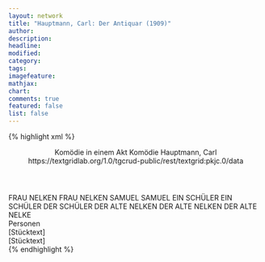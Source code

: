 ```yaml
---
layout: network
title: "Hauptmann, Carl: Der Antiquar (1909)"
author:
description:
headline:
modified:
category:
tags:
imagefeature: 
mathjax: 
chart: 
comments: true
featured: false
list: false
---
```

{% highlight xml %}
<?xml-model href="https://raw.githubusercontent.com/DLiNa/project/master/rules/lina.rnc"?><?xml-model href="https://raw.githubusercontent.com/DLiNa/project/master/rules/lina.sch"?>
<play xmlns="http://lina.digital">
  <header>
    <title>Der Antiquar</title>
  	<subtitle>Komödie in einem Akt</subtitle>
  	<genretitle>Komödie</genretitle>
    <author>Hauptmann, Carl</author>
    <date when="1909" type="print"/>
  	<source>https://textgridlab.org/1.0/tgcrud-public/rest/textgrid:pkjc.0/data</source>
  </header>
  <personae>
    <character>
      <name>FRAU NELKEN</name>
      <alias xml:id="frau_nelken">
        <name>FRAU NELKEN</name>
      </alias>
    </character>
    <character>
      <name>SAMUEL</name>
      <alias xml:id="samuel">
        <name>SAMUEL</name>
      </alias>
    </character>
    <character>
      <name>EIN SCHÜLER</name>
      <alias xml:id="ein_schüler">
        <name>EIN SCHÜLER</name>
      </alias>
    	<alias xml:id="der_schüler">
    		<name>DER SCHÜLER</name>
    	</alias>
    </character>
    <character>
      <name>DER ALTE NELKEN</name>
      <alias xml:id="der_alte_nelken">
        <name>DER ALTE NELKEN</name>
      </alias>
    	<alias xml:id="der_alte_nelke">
    		<name>DER ALTE NELKE</name>
    	</alias>
    </character>
  </personae>
  <text>
    <div>
      <head>Personen</head>
    </div>
    <div>
      <head>[Stücktext]</head>
      <div>
        <head>[Stücktext]</head>
        <sp who="#frau_nelken">
          <amount n="73" unit="speech_acts"/>
          <amount n="3184" unit="words"/>
          <amount n="36" unit="lines"/>
          <amount n="18436" unit="chars"/>
        </sp>
        <sp who="#samuel">
          <amount n="60" unit="speech_acts"/>
          <amount n="1276" unit="words"/>
          <amount n="34" unit="lines"/>
          <amount n="7505" unit="chars"/>
        </sp>
        <sp who="#ein_schüler">
          <amount n="1" unit="speech_acts"/>
          <amount n="29" unit="words"/>
          <amount n="204" unit="chars"/>
        </sp>
        <sp who="#der_schüler">
          <amount n="22" unit="speech_acts"/>
          <amount n="293" unit="words"/>
          <amount n="12" unit="lines"/>
          <amount n="1658" unit="chars"/>
        </sp>
        <sp who="#der_alte_nelken">
          <amount n="55" unit="speech_acts"/>
          <amount n="1269" unit="words"/>
          <amount n="36" unit="lines"/>
          <amount n="7430" unit="chars"/>
        </sp>
        <sp who="#der_alte_nelke">
          <amount n="1" unit="speech_acts"/>
          <amount n="7" unit="words"/>
          <amount n="1" unit="lines"/>
          <amount n="38" unit="chars"/>
        </sp>
      </div>
    </div>
  </text>
</play>
{% endhighlight %}
